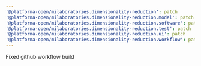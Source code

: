 ```yaml
---
'@platforma-open/milaboratories.dimensionality-reduction': patch
'@platforma-open/milaboratories.dimensionality-reduction.model': patch
'@platforma-open/milaboratories.dimensionality-reduction.software': patch
'@platforma-open/milaboratories.dimensionality-reduction.test': patch
'@platforma-open/milaboratories.dimensionality-reduction.ui': patch
'@platforma-open/milaboratories.dimensionality-reduction.workflow': patch
---
```


Fixed github workflow build
